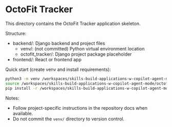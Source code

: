 # OctoFit Tracker

This directory contains the OctoFit Tracker application skeleton.

Structure:

- backend/: Django backend and project files
  - venv/: (not committed) Python virtual environment location
  - octofit_tracker/: Django project package placeholder
- frontend/: React or frontend app

Quick start (create venv and install requirements):

```bash
python3 -m venv /workspaces/skills-build-applications-w-copilot-agent-mode/octofit-tracker/backend/venv
source /workspaces/skills-build-applications-w-copilot-agent-mode/octofit-tracker/backend/venv/bin/activate
pip install -r /workspaces/skills-build-applications-w-copilot-agent-mode/octofit-tracker/backend/requirements.txt
```

Notes:
- Follow project-specific instructions in the repository docs when available.
- Do not commit the `venv/` directory to version control.
